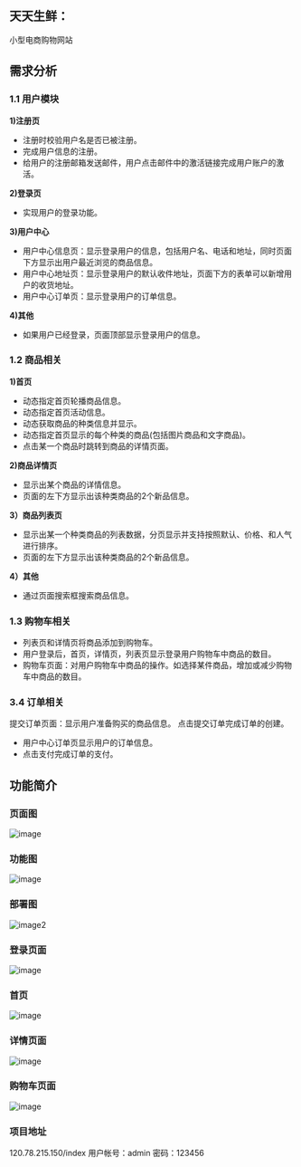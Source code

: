 ## 天天生鲜：
小型电商购物网站
## 需求分析
### 1.1 用户模块
__1)注册页__	<br/>
* 注册时校验用户名是否已被注册。
*	完成用户信息的注册。
* 给用户的注册邮箱发送邮件，用户点击邮件中的激活链接完成用户账户的激活。

__2)登录页__ <br/>
* 实现用户的登录功能。

__3)用户中心__ <br/>
*	用户中心信息页：显示登录用户的信息，包括用户名、电话和地址，同时页面下方显示出用户最近浏览的商品信息。
*	用户中心地址页：显示登录用户的默认收件地址，页面下方的表单可以新增用户的收货地址。
*	用户中心订单页：显示登录用户的订单信息。

__4)其他__ <br/>
*	如果用户已经登录，页面顶部显示登录用户的信息。
### 1.2 商品相关
__1)首页__ <br/>
*	动态指定首页轮播商品信息。
*	动态指定首页活动信息。
*	动态获取商品的种类信息并显示。
*	动态指定首页显示的每个种类的商品(包括图片商品和文字商品)。
*	点击某一个商品时跳转到商品的详情页面。

__2)商品详情页__ <br/>
*	显示出某个商品的详情信息。
*	页面的左下方显示出该种类商品的2个新品信息。

__3）商品列表页__ <br/>
*	显示出某一个种类商品的列表数据，分页显示并支持按照默认、价格、和人气进行排序。
*	页面的左下方显示出该种类商品的2个新品信息。

__4）其他__ <br/>
*	通过页面搜索框搜索商品信息。
### 1.3 购物车相关
*	列表页和详情页将商品添加到购物车。
*	用户登录后，首页，详情页，列表页显示登录用户购物车中商品的数目。
*	购物车页面：对用户购物车中商品的操作。如选择某件商品，增加或减少购物车中商品的数目。
### 3.4 订单相关
提交订单页面：显示用户准备购买的商品信息。
点击提交订单完成订单的创建。
* 用户中心订单页显示用户的订单信息。
* 点击支付完成订单的支付。

## 功能简介
### 页面图
![image](https://github.com/chenyig001/dailyfresh/blob/master/static/images/image.png)
### 功能图
![image](https://github.com/chenyig001/dailyfresh/blob/master/static/images/iamge2.png)
### 部署图
![image2](https://github.com/chenyig001/dailyfresh/blob/master/image5.png)

### 登录页面
![image](https://github.com/chenyig001/dailyfresh/blob/master/login.png)

### 首页
![image](https://github.com/chenyig001/dailyfresh/blob/master/index.png)

### 详情页面
![image](https://github.com/chenyig001/dailyfresh/blob/master/detail.png)

### 购物车页面
![image](https://github.com/chenyig001/dailyfresh/blob/master/cart.png)

### 项目地址
120.78.215.150/index
用户帐号：admin
密码：123456
